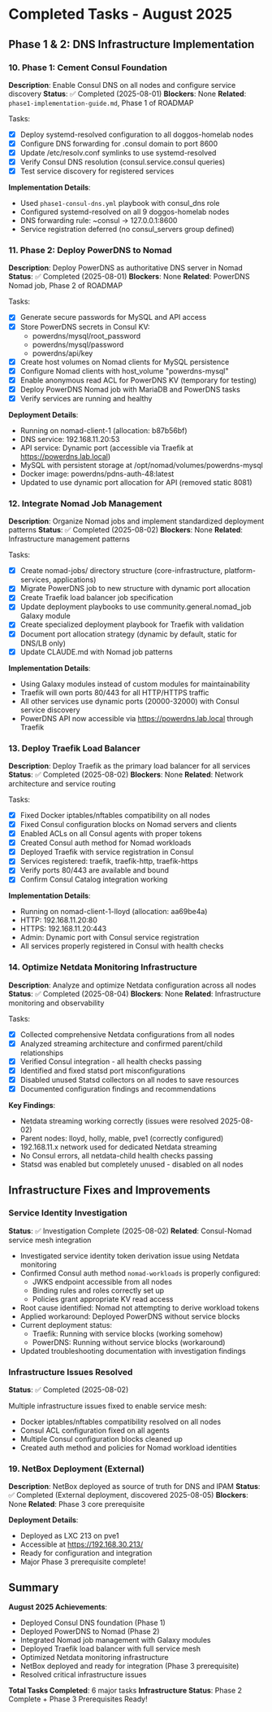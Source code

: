 # Completed Tasks - August 2025

## Phase 1 & 2: DNS Infrastructure Implementation

### 10. Phase 1: Cement Consul Foundation

**Description**: Enable Consul DNS on all nodes and configure service discovery
**Status**: ✅ Completed (2025-08-01)
**Blockers**: None
**Related**: `phase1-implementation-guide.md`, Phase 1 of ROADMAP

Tasks:

- [x] Deploy systemd-resolved configuration to all doggos-homelab nodes
- [x] Configure DNS forwarding for .consul domain to port 8600
- [x] Update /etc/resolv.conf symlinks to use systemd-resolved
- [x] Verify Consul DNS resolution (consul.service.consul queries)
- [x] Test service discovery for registered services

**Implementation Details**:

- Used `phase1-consul-dns.yml` playbook with consul_dns role
- Configured systemd-resolved on all 9 doggos-homelab nodes
- DNS forwarding rule: ~consul → 127.0.0.1:8600
- Service registration deferred (no consul_servers group defined)

### 11. Phase 2: Deploy PowerDNS to Nomad

**Description**: Deploy PowerDNS as authoritative DNS server in Nomad
**Status**: ✅ Completed (2025-08-01)
**Blockers**: None
**Related**: PowerDNS Nomad job, Phase 2 of ROADMAP

Tasks:

- [x] Generate secure passwords for MySQL and API access
- [x] Store PowerDNS secrets in Consul KV:
  - powerdns/mysql/root_password
  - powerdns/mysql/password
  - powerdns/api/key
- [x] Create host volumes on Nomad clients for MySQL persistence
- [x] Configure Nomad clients with host_volume "powerdns-mysql"
- [x] Enable anonymous read ACL for PowerDNS KV (temporary for testing)
- [x] Deploy PowerDNS Nomad job with MariaDB and PowerDNS tasks
- [x] Verify services are running and healthy

**Deployment Details**:

- Running on nomad-client-1 (allocation: b87b56bf)
- DNS service: 192.168.11.20:53
- API service: Dynamic port (accessible via Traefik at <https://powerdns.lab.local>)
- MySQL with persistent storage at /opt/nomad/volumes/powerdns-mysql
- Docker image: powerdns/pdns-auth-48:latest
- Updated to use dynamic port allocation for API (removed static 8081)

### 12. Integrate Nomad Job Management

**Description**: Organize Nomad jobs and implement standardized deployment patterns
**Status**: ✅ Completed (2025-08-02)
**Blockers**: None
**Related**: Infrastructure management patterns

Tasks:

- [x] Create nomad-jobs/ directory structure (core-infrastructure, platform-services, applications)
- [x] Migrate PowerDNS job to new structure with dynamic port allocation
- [x] Create Traefik load balancer job specification
- [x] Update deployment playbooks to use community.general.nomad_job Galaxy module
- [x] Create specialized deployment playbook for Traefik with validation
- [x] Document port allocation strategy (dynamic by default, static for DNS/LB only)
- [x] Update CLAUDE.md with Nomad job patterns

**Implementation Details**:

- Using Galaxy modules instead of custom modules for maintainability
- Traefik will own ports 80/443 for all HTTP/HTTPS traffic
- All other services use dynamic ports (20000-32000) with Consul service discovery
- PowerDNS API now accessible via <https://powerdns.lab.local> through Traefik

### 13. Deploy Traefik Load Balancer

**Description**: Deploy Traefik as the primary load balancer for all services
**Status**: ✅ Completed (2025-08-02)
**Blockers**: None
**Related**: Network architecture and service routing

Tasks:

- [x] Fixed Docker iptables/nftables compatibility on all nodes
- [x] Fixed Consul configuration blocks on Nomad servers and clients
- [x] Enabled ACLs on all Consul agents with proper tokens
- [x] Created Consul auth method for Nomad workloads
- [x] Deployed Traefik with service registration in Consul
- [x] Services registered: traefik, traefik-http, traefik-https
- [x] Verify ports 80/443 are available and bound
- [x] Confirm Consul Catalog integration working

**Implementation Details**:

- Running on nomad-client-1-lloyd (allocation: aa69be4a)
- HTTP: 192.168.11.20:80
- HTTPS: 192.168.11.20:443
- Admin: Dynamic port with Consul service registration
- All services properly registered in Consul with health checks

### 14. Optimize Netdata Monitoring Infrastructure

**Description**: Analyze and optimize Netdata configuration across all nodes
**Status**: ✅ Completed (2025-08-04)
**Blockers**: None
**Related**: Infrastructure monitoring and observability

Tasks:

- [x] Collected comprehensive Netdata configurations from all nodes
- [x] Analyzed streaming architecture and confirmed parent/child relationships
- [x] Verified Consul integration - all health checks passing
- [x] Identified and fixed statsd port misconfigurations
- [x] Disabled unused Statsd collectors on all nodes to save resources
- [x] Documented configuration findings and recommendations

**Key Findings**:

- Netdata streaming working correctly (issues were resolved 2025-08-02)
- Parent nodes: lloyd, holly, mable, pve1 (correctly configured)
- 192.168.11.x network used for dedicated Netdata streaming
- No Consul errors, all netdata-child health checks passing
- Statsd was enabled but completely unused - disabled on all nodes

## Infrastructure Fixes and Improvements

### Service Identity Investigation

**Status**: ✅ Investigation Complete (2025-08-02)
**Related**: Consul-Nomad service mesh integration

- Investigated service identity token derivation issue using Netdata monitoring
- Confirmed Consul auth method `nomad-workloads` is properly configured:
  - JWKS endpoint accessible from all nodes
  - Binding rules and roles correctly set up
  - Policies grant appropriate KV read access
- Root cause identified: Nomad not attempting to derive workload tokens
- Applied workaround: Deployed PowerDNS without service blocks
- Current deployment status:
  - Traefik: Running with service blocks (working somehow)
  - PowerDNS: Running without service blocks (workaround)
- Updated troubleshooting documentation with investigation findings

### Infrastructure Issues Resolved

**Status**: ✅ Completed (2025-08-02)

Multiple infrastructure issues fixed to enable service mesh:

- Docker iptables/nftables compatibility resolved on all nodes
- Consul ACL configuration fixed on all agents
- Multiple Consul configuration blocks cleaned up
- Created auth method and policies for Nomad workload identities

### 19. NetBox Deployment (External)

**Description**: NetBox deployed as source of truth for DNS and IPAM
**Status**: ✅ Completed (External deployment, discovered 2025-08-05)
**Blockers**: None
**Related**: Phase 3 core prerequisite

**Deployment Details**:

- Deployed as LXC 213 on pve1
- Accessible at <https://192.168.30.213/>
- Ready for configuration and integration
- Major Phase 3 prerequisite complete!

## Summary

**August 2025 Achievements**:

- Deployed Consul DNS foundation (Phase 1)
- Deployed PowerDNS to Nomad (Phase 2)
- Integrated Nomad job management with Galaxy modules
- Deployed Traefik load balancer with full service mesh
- Optimized Netdata monitoring infrastructure
- NetBox deployed and ready for integration (Phase 3 prerequisite)
- Resolved critical infrastructure issues

**Total Tasks Completed**: 6 major tasks
**Infrastructure Status**: Phase 2 Complete + Phase 3 Prerequisites Ready!
